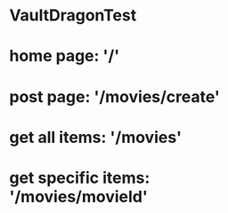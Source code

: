 # VaultDragonTest

# home page:            '/'
# post page:            '/movies/create'
# get all items:        '/movies'
# get specific items:   '/movies/movieId'
